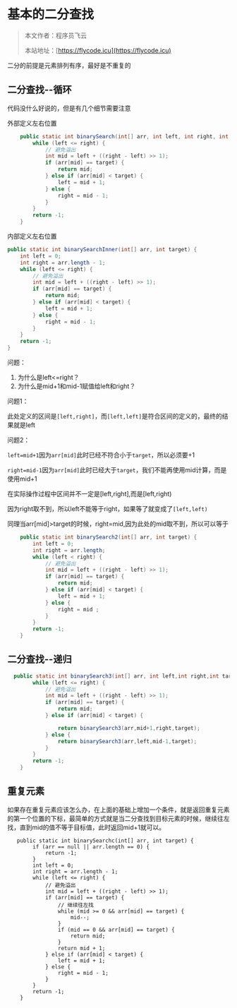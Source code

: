# 基本的二分查找
> 本文作者：程序员飞云
>
> 本站地址：[https://flycode.icu](https://flycode.icu)

二分的前提是元素排列有序，最好是不重复的

## 二分查找--循环

代码没什么好说的，但是有几个细节需要注意

外部定义左右位置

```java
    public static int binarySearch(int[] arr, int left, int right, int target) {
        while (left <= right) {
            // 避免溢出
            int mid = left + ((right - left) >> 1);
            if (arr[mid] == target) {
                return mid;
            } else if (arr[mid] < target) {
                left = mid + 1;
            } else {
                right = mid - 1;
            }
        }
        return -1;
    }
```

内部定义左右位置

```java
public static int binarySearchInner(int[] arr, int target) {
    int left = 0;
    int right = arr.length - 1;
    while (left <= right) {
        // 避免溢出
        int mid = left + ((right - left) >> 1);
        if (arr[mid] == target) {
            return mid;
        } else if (arr[mid] < target) {
            left = mid + 1;
        } else {
            right = mid - 1;
        }
    }
    return -1;
}
```

问题：

1. 为什么是left<=right？
2. 为什么是mid+1和mid-1赋值给left和right？



问题1：

此处定义的区间是`[left,right]`，而`[left,left]`是符合区间的定义的，最终的结果就是left

问题2：

`left=mid+1`因为`arr[mid]`此时已经不符合小于`target`，所以必须要+1

`right=mid-1`因为`arr[mid]`此时已经大于`target`，我们不能再使用mid计算，而是使用mid+1



在实际操作过程中区间并不一定是[left,right],而是[left,right)

因为right取不到，所以left不能等于right，如果等了就变成了`[left,left)`

同理当arr[mid]>target的时候，right=mid,因为此处的mid取不到，所以可以等于

```java
    public static int binarySearch2(int[] arr, int target) {
        int left = 0;
        int right = arr.length;
        while (left < right) {
            // 避免溢出
            int mid = left + ((right - left) >> 1);
            if (arr[mid] == target) {
                return mid;
            } else if (arr[mid] < target) {
                left = mid + 1;
            } else {
                right = mid ;
            }
        }
        return -1;
    }
```



## 二分查找--递归

```java
  public static int binarySearch3(int[] arr, int left,int right,int target) {
        while (left <= right) {
            // 避免溢出
            int mid = left + ((right - left) >> 1);
            if (arr[mid] == target) {
                return mid;
            } else if (arr[mid] < target) {

                return binarySearch3(arr,mid+1,right,target);
            } else {
                return binarySearch3(arr,left,mid-1,target);
            }
        }
        return -1;
    }
```



## 重复元素

如果存在重复元素应该怎么办，在上面的基础上增加一个条件，就是返回重复元素的第一个位置的下标，最简单的方式就是当二分查找到目标元素的时候，继续往左找，直到mid的值不等于目标值，此时返回mid+1就可以。

```
   public static int binarySearchc(int[] arr, int target) {
        if (arr == null || arr.length == 0) {
            return -1;
        }
        int left = 0;
        int right = arr.length - 1;
        while (left <= right) {
            // 避免溢出
            int mid = left + ((right - left) >> 1);
            if (arr[mid] == target) {
                // 继续往左找
                while (mid >= 0 && arr[mid] == target) {
                    mid--;
                }
                if (mid == 0 && arr[mid] == target) {
                    return mid;
                }
                return mid + 1;
            } else if (arr[mid] < target) {
                left = mid + 1;
            } else {
                right = mid - 1;
            }
        }
        return -1;
    }
